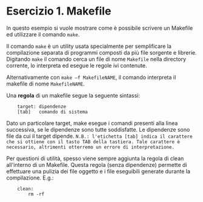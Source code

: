 # Esercizio 1. Makefile 

In questo esempio si vuole mostrare come è possibile scrivere un Makefile ed utilizzare il comando ``make``.

Il comando ``make`` è un utility usata specialmente per semplificare la compilazione separata di programmi composti da più file sorgente e librerie.
Digitando ``make`` il comando cerca un file di nome ``Makefile`` nella directory corrente, lo interpreta ed esegue le regole ivi contenute.

Alternativamente con ``make –f MakefileNAME``, il comando interpreta il makefile di nome ``MakefileNAME``. 

Una **regola** di un makefile segue la seguente sintassi:

```
	target: dipendenze
	[tab]	comando di sistema
```

Dato un particolare target, make esegue i comandi presenti alla linea successiva, se le dipendenze sono tutte soddisfatte.
Le dipendenze sono file da cui il target dipende. ``N.B.: l'etichetta [tab] indica il carattere che si ottiene con il tasto TAB della tastiera. Tale carattere è necessario, altrimenti otterremo un errore di interpretazione.``

Per questioni di utilità, spesso viene sempre aggiunta la regola di clean all'interno di un Makefile. Questa regola (senza dipendenze) permette di 
effettuare una pulizia dei file oggetto e i file eseguibili generate durante la compilazione. E.g.:

```
	clean: 
		rm -rf 
```

